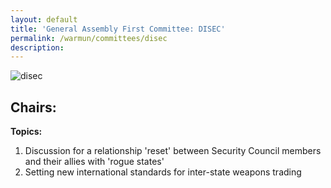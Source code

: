 ```yaml
---
layout: default
title: 'General Assembly First Committee: DISEC'
permalink: /warmun/committees/disec
description:
---
```

![disec](https://user-images.githubusercontent.com/55463665/138574150-7ab72d94-1100-48cf-b539-6a22d89993bc.jpg)
## Chairs:
<b>Topics:</b>
  1. Discussion for a relationship 'reset' between Security Council members and their allies with 'rogue states'
  2. Setting new international standards for inter-state weapons trading
